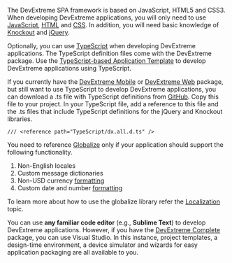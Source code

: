 The DevExtreme SPA framework is based on JavaScript, HTML5 and CSS3. When developing DevExtreme applications, you will only need to use [JavaScript](https://www.w3schools.com/js), [HTML](https://www.w3schools.com/html/html5_intro.asp) and [CSS](https://www.w3schools.com/css). In addition, you will need basic knowledge of [Knockout](https://learn.knockoutjs.com) and [jQuery](https://www.w3schools.com/jquery/default.asp).

Optionally, you can use [TypeScript](https://www.typescriptlang.org) when developing DevExtreme applications. The TypeScript definition files come with the DevExtreme package. Use the [TypeScript-based Application Template](/concepts/50%20VS%20Integration/0%20Project%20Templates/13%20Basic%20Application%20(Type%20Script).md '/Documentation/Guide/VS_Integration/Project_Templates/#Basic_Application_Type_Script') to develop DevExtreme applications using TypeScript.

If you currently have the [DevExtreme Mobile](/concepts/Common/07%20DevExtreme%20Packages/10%20DevExtreme%20Mobile.md '/Documentation/Guide/Common/DevExtreme_Packages/#DevExtreme_Mobile') or [DevExtreme Web](/concepts/Common/07%20DevExtreme%20Packages/20%20DevExtreme%20Web.md '/Documentation/Guide/Common/DevExtreme_Packages/#DevExtreme_Web') package, but still want to use TypeScript to develop DevExtreme applications, you can download a .ts file with TypeScript definitions from [GitHub](https://github.com/borisyankov/DefinitelyTyped/tree/master/devextreme). Copy this file to your project. In your TypeScript file, add a reference to this file and the .ts files that include TypeScript definitions for the jQuery and Knockout libraries.

    /// <reference path="TypeScript/dx.all.d.ts" />

You need to reference [Globalize](https://github.com/jquery/globalize/releases) only if your application should support the following functionality.

1. Non-English locales
2. Custom message dictionaries
3. Non-USD currency [formatting](/api-reference/50%20Common/Object%20Structures/format '/Documentation/ApiReference/Common/Object_Structures/format/')
4. Custom date and number [formatting](/api-reference/50%20Common/Object%20Structures/format '/Documentation/ApiReference/Common/Object_Structures/format/')

To learn more about how to use the globalize library refer the [Localization](/Documentation/Guide/UI_Widgets/Common/Localization/#Localization) topic.

You can use **any familiar code editor** (e.g., **Sublime Text**) to develop DevExtreme applications. However, if you have the [DevExtreme Complete](/concepts/Common/07%20DevExtreme%20Packages/30%20DevExtreme%20Complete.md '/Documentation/Guide/Common/DevExtreme_Packages/#DevExtreme_Complete') package, you can use Visual Studio. In this instance, project templates, a design-time environment, a device simulator and wizards for easy application packaging are all available to you.
